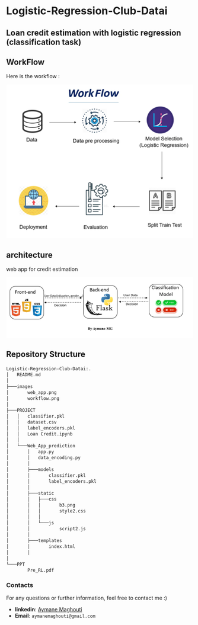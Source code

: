 # Logistic-Regression-Club-Datai

## Loan credit estimation with logistic regression (classification task)

## WorkFlow
Here is the workflow :

![workflow](images/workflow.png)

## architecture

web app for credit estimation 

![web_app](images/web_app.png)


## Repository Structure

```batch
Logistic-Regression-Club-Datai:.
│   README.md
│
├───images
│       web_app.png
│       workflow.png
│
├───PROJECT
│   │   classifier.pkl
│   │   dataset.csv
│   │   label_encoders.pkl
│   │   Loan Credit.ipynb
│   │
│   └───Web_App_prediction
│       │   app.py
│       │   data_encoding.py
│       │
│       ├───models
│       │       classifier.pkl
│       │       label_encoders.pkl
│       │
│       ├───static
│       │   ├───css
│       │   │       b3.png
│       │   │       style2.css
│       │   │
│       │   └───js
│       │           script2.js
│       │
│       ├───templates
│       │       index.html
│       │
│
└───PPT
        Pre_RL.pdf

```


### Contacts
For any questions or further information, feel free to contact me :)

- **linkedin**: <a href="https://www.linkedin.com/in/aymane-maghouti/" target="_blank">Aymane Maghouti</a><br>
- **Email**: `aymanemaghouti@gmail.com`
